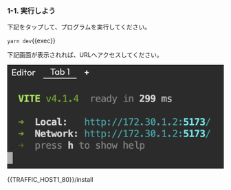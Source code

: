 ### 1-1. 実行しよう
下記をタップして、プログラムを実行してください。

`yarn dev`{{exec}}

下記画面が表示されれば、URLへアクセスしてください。

![s101](https://raw.githubusercontent.com/gaomar/killercoda-scenario/master/betterchatgpt-playground/images/s101.png)

{{TRAFFIC_HOST1_80}}/install

